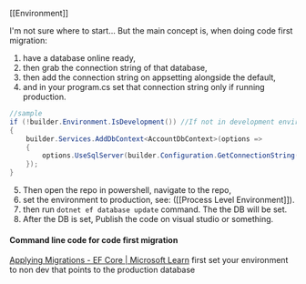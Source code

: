 [[Environment]]

I'm not sure where to start... But the main concept is, when doing code first migration:
1. have a database online ready, 
2. then grab the connection string of that database, 
3. then add the connection string on appsetting alongside the default, 
4. and in your program.cs set that connection string only if running production. 
```c#
//sample
if (!builder.Environment.IsDevelopment()) //If not in development environment
{
    builder.Services.AddDbContext<AccountDbContext>(options =>
    {
        options.UseSqlServer(builder.Configuration.GetConnectionString("ConnectionStringFromDBServer"));
    });
}
```
5. Then open the repo in powershell, navigate to the repo,
6. set the environment to production, see: ([[Process Level Environment]]).
7. then run `dotnet ef database update` command. The the DB will be set.
8. After the DB is set, Publish the code on visual studio or something.

#### Command line code for code first migration
[Applying Migrations - EF Core | Microsoft Learn](https://learn.microsoft.com/en-us/ef/core/managing-schemas/migrations/applying?tabs=dotnet-core-cli#command-line-tools)
first set your environment to non dev that points to the production database
